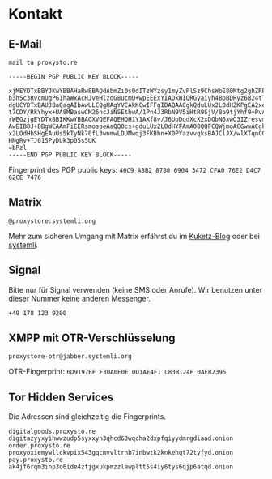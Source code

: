 # Kontakt

## E-Mail

<code>mail <span class="ritole">ta</span> proxysto.re</code>

```
-----BEGIN PGP PUBLIC KEY BLOCK-----

xjMEYDTxBBYJKwYBBAHaRw8BAQdAbmZi0s0dITzWYzsy1myZvPlSz9ChsWbE80Mtg2ghZRPNHXBy
b3h5c3RvcmUgPG1haWxAcHJveHlzdG8ucmU+wpEEExYIADkWIQRGyaiyh4BpBDRyz6B24tTHYs50
dgUCYDTxBAUJBaOagAIbAwULCQgHAgYVCAkKCwIFFgIDAQAACgkQduLUx2LOdHZKPgEA2xeeqmRW
t7CDY/RkYhyx+UA8MBaswCM26ncJiNSEthwA/1Pn4J3RbN9V5iHtR9SjV/8o9tjYhf9+PvANTmwp
rWEGzjgEYDTxBBIKKwYBBAGXVQEFAQEHQH1Y1AXf8v/J6UpDqdXcX2xDObN6xwO3IZresvmd8Bdh
AwEIB8J+BBgWCAAmFiEERsmosoeAaQQ0cs+gduLUx2LOdHYFAmA08QQFCQWjmoACGwwACgkQduLU
x2LOdHbSHgEAuUs5kTyNk70fL3wnmwLDUMwqj3FKBhn+X0PYazvvqksBAJClJX/wlXTqnC0Alp60
HNgRv+TJ015PyDUk3p05s5UK
=bPzl
-----END PGP PUBLIC KEY BLOCK-----
```

Fingerprint des PGP public keys: `46C9 A8B2 8780 6904 3472 CFA0 76E2 D4C7 62CE 7476`

## Matrix

`@proxystore:systemli.org`

Mehr zum sicheren Umgang mit Matrix erfährst du im [Kuketz-Blog](https://www.kuketz-blog.de/element-messaging-ueber-die-matrix-messenger-teil7/) oder bei [systemli](https://www.systemli.org/service/matrix/).

## Signal

Bitte nur für Signal verwenden (keine SMS oder Anrufe). Wir benutzen unter dieser Nummer keine anderen Messenger.

`+49 178 123 9200`

## XMPP mit OTR-Verschlüsselung

`proxystore-otr@jabber.systemli.org`

OTR-Fingerprint: `6D9197BF F30A0E0E DD1AE4F1 C83B124F 0AE82395`

## Tor Hidden Services

Die Adressen sind gleichzeitig die Fingerprints.

```
digitalgoods.proxysto.re digitazyyxyihwwzudp5syxxyn3qhcd63wqcha2dxpfqiyydmrgdiaad.onion
order.proxysto.re        proxyoxiemywllckvpix543gqcmvvltrnb7inbwtk2knkehqt72tyfyd.onion
pay.proxysto.re          ak4jf6rqm3inp3o6ide4zfjgxukpmzzlawpltt5s4iy6tys6qjp6atqd.onion
```
